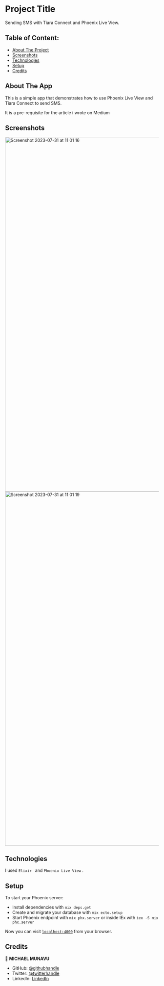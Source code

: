 # Project Title

Sending SMS with Tiara Connect and Phoenix Live View.

## Table of Content:

- [About The Project](#about-the-app)
- [Screenshots](#screenshots)
- [Technologies](#technologies)
- [Setup](#setup)
- [Credits](#credits)

## About The App

This is a simple app that demonstrates how to use Phoenix Live View and Tiara Connect to send SMS.

It is a pre-requisite for the article i wrote on Medium


## Screenshots

<img width="1157" alt="Screenshot 2023-07-31 at 11 01 16" src="https://github.com/MICHAELMUNAVU83/phoenix_pagination/assets/86654131/0c60ee7a-dab8-4842-98e7-e949fe25bb08">

<img width="1157" alt="Screenshot 2023-07-31 at 11 01 19" src="https://github.com/MICHAELMUNAVU83/phoenix_pagination/assets/86654131/50776183-b072-4707-8d08-02f188a0173b">

## Technologies

I used `Elixir ` and `Phoenix Live View` .

## Setup

To start your Phoenix server:

- Install dependencies with `mix deps.get`
- Create and migrate your database with `mix ecto.setup`
- Start Phoenix endpoint with `mix phx.server` or inside IEx with `iex -S mix phx.server`

Now you can visit [`localhost:4000`](http://localhost:4000) from your browser.

## Credits

👤 **MICHAEL MUNAVU**

- GitHub: [@githubhandle](https://github.com/MICHAELMUNAVU83)
- Twitter: [@twitterhandle](https://twitter.com/MichaelTrance1)
- LinkedIn: [LinkedIn](https://www.linkedin.com/in/michael-munavu-78703a218/)
